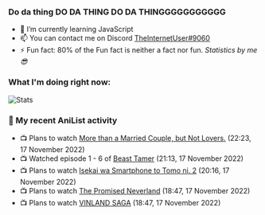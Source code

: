 ### Do da thing DO DA THING DO DA THINGGGGGGGGGGG

<!-- **TheInternetUser0/TheInternetUser0** is a ✨ _special_ ✨ repository because its `README.md` (this file) appears on your GitHub profile. -->


- 🌱 I’m currently learning JavaScript
- 📫 You can contact me on Discord [TheInternetUser#9060](https://discord.com/users/534117072796385300)
- ⚡ Fun fact: 80% of the Fun fact is neither a fact nor fun. _Statistics by me 😎_

### What I'm doing right now:
![Stats](https://discord.c99.nl/widget/theme-3/534117072796385300.png)

### 🌸 My recent AniList activity

<!-- ANILIST_ACTIVITY:start -->

-   📺 Plans to watch [More than a Married Couple, but Not Lovers.](https://anilist.co/anime/141949) (22:23, 17 November 2022)
-   📺 Watched episode 1 - 6 of [Beast Tamer](https://anilist.co/anime/150695) (21:13, 17 November 2022)
-   📺 Plans to watch [Isekai wa Smartphone to Tomo ni. 2](https://anilist.co/anime/147571) (20:16, 17 November 2022)
-   📺 Plans to watch [The Promised Neverland](https://anilist.co/anime/101759) (18:47, 17 November 2022)
-   📺 Plans to watch [VINLAND SAGA](https://anilist.co/anime/101348) (18:47, 17 November 2022)

<!-- ANILIST_ACTIVITY:end -->
